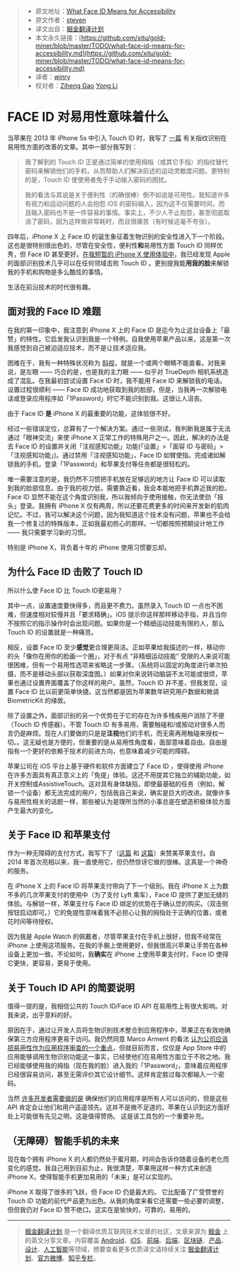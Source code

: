 > * 原文地址：[What Face ID Means for Accessibility](https://www.stevensblog.co/blogs/what-face-id-means-for-accessibility?utm_source=SitePoint&utm_medium=email&utm_campaign=Versioning)
> * 原文作者：[steven](https://www.stevensblog.co)
> * 译文出自：[掘金翻译计划](https://github.com/xitu/gold-miner)
> * 本文永久链接：[https://github.com/xitu/gold-miner/blob/master/TODO/what-face-id-means-for-accessibility.md](https://github.com/xitu/gold-miner/blob/master/TODO/what-face-id-means-for-accessibility.md)
> * 译者：[winry](https://github.com/winry01)
> * 校对者：[Ziheng Gao](https://github.com/noahziheng) [Yong Li](https://github.com/NeilLi1992)

# FACE ID 对易用性意味着什么

当苹果在 2013 年 iPhone 5s 中引入 Touch ID 时，我写了 [一篇](https://medium.com/@steven_aquino/on-touch-id-and-accessibility-eff1391cff91) 有关指纹识别在易用性方面的改善的文章。其中一部分我写到：

> 我了解到的 Touch ID 正是通过简单的使用拇指（或其它手指）的指纹替代密码来解锁他们的手机，从而帮助人们解决前述的运动灵敏度问题。更特别的是，Touch ID 使使用者免于手动输入密码的困扰。
> 
> 我的看法与其说是关于便利性（的确很棒）倒不如说是可用性。我知道许多有视力和运动问题的人会抱怨 iOS 的密码输入，因为这不仅需要时间，而且输入密码也不是一件容易的事情。事实上，不少人不止抱怨，甚至彻底取消了密码，因为这样做非常耗时，而且很痛苦（有时候这毫不夸张）。

四年后，iPhone X 上 Face ID 的诞生象征着生物识别的安全性进入下一个阶段。这也是很特别很出色的，尽管在安全性，便利性**和**易用性方面 Touch ID 同样优秀，但 Face ID 甚至更好。[在我短暂的 iPhone X 使用体验中](https://www.stevensblog.co/blogs/my-first-week-with-iphone-x)，我已经发现 Apple 的面部识别技术几乎可以在任何领域击败 Touch ID 。更别提我能**用我的脸**来解锁我的手机和购物是多么酷炫的事情。

生活在前沿技术的时代很有趣。

## 面对我的 Face ID 难题

在我的第一印象中，我注意到 iPhone X 上的 Face ID 是迄今为止这台设备上「最赞」的特性。它启发我认识到我是一个特例。自我使用苹果产品以来，这是第一次我感觉到自己被迫适应技术，而不是让技术适应我。

困难在于，我有一种特殊状况称为 [斜视](https://en.wikipedia.org/wiki/Strabismus)，就是一个或两个眼睛不能直看。对我来说，是左眼 —— 巧合的是，也是我的主力眼 —— 似乎对 TrueDepth 相机系统造成了混乱。在我最初尝试设置 Face ID 时，我不能用 Face ID 来解锁我的电话。设置过程很顺利 —— Face ID 成功地获取到我的脸部，但是，当我再一次解锁电话或登录应用程序如「1Password」时它不能识别到我。这很让人沮丧。

由于 Face ID **是** iPhone X 的最重要的功能，这体验很不好。

经过一些错误定位，总算有了一个解决方案。通过一些测试，我判断我是属于无法通过「眼神交流」来使 iPhone X 正常工作的特殊用户之一。因此，解决的办法是去 Face ID 的设置并关闭「注视感知功能」功能(「设置」>「面容 ID 与密码」>「注视感知功能」)。通过禁用「注视感知功能」，Face ID 如臂使指。完成诸如解锁我的手机，登录「1Password」和苹果支付等任务都是很轻松的。

唯一需要注意的是，我仍然不习惯把手机放在足够远的地方让 Face ID 可以读取到我的脸部信息。由于我的视力低，需要靠近看，我会本能地把手机靠近我的脸。Face ID 显然不能在这个角度识别我，所以我倾向于使用接触，你无法使劲「摇头」登录。我拥有 iPhone X 仅有两周，所以还要花费更多的时间来开发新的肌肉记忆。不过，我可以解决这个问题，因为我知道这个技术没有问题，苹果也不会给我一个修复过的特殊版本，正如我最初担心的那样。一切都按照预期设计地工作 —— 我只需要学习新的习惯。

特别是 iPhone X，背负着十年的 iPhone 使用习惯要忘却。

## 为什么 Face ID 击败了 Touch ID

所以什么使 Face ID 比 Touch ID更易用？

其中一点，设置速度要快得多，而且更不费力。虽然录入 Touch ID 一点也不困难，但速度相对较慢并且「要求精确」。iOS 提示你这样那样移动手指，并且当你不按照它的指示操作时会出现问题。如果你是一个精细运动技能有限的人，那么 Touch ID 的设置就是一种痛苦。

相反，设置 Face ID 至少**感觉**更合理更简洁。正如苹果给我描述的一样，移动你的头「像你在用你的脸画一个圈」，对于有点 “非精细运动技能” 受限的人来说可能很困难，但有一个易用性选项来省略这一步骤。（系统将以固定的角度进行单次拍摄，而不是移动头部以获取深度图。）如果对你来说转动脑袋不太可能或很烦，苹果也通过设置界面覆盖了你这样的用户。虽然，Touch ID 并不差，但我发现，设置 Face ID 比以前更简单快捷。这当然都是因为苹果数年研究用户数据和微调 BiometricKit 的缘故。

除了设置之外，面部识别的另一个优势在于它的存在为许多残疾用户消除了不便（Touch ID 传感器）。不管 Touch ID 有多易用，需要触碰和/或按动对很多人而言仍是麻烦。现在人们要做的只是是**注视**他们的手机，而无需再用触碰来授权一切。。这无疑也是方便的，但重要的是从易用性角度看，面部意味着自由。自由是指有一个更好的依赖于技术的前进方向，也意味着减少可能的障碍。

苹果公司在 iOS 平台上基于硬件和软件方面建立了 Face ID ，使得使用 iPhone 在许多方面具有真正意义上的「免提」体验。这还不用提其它独立的辅助功能，如开关控制或AssistiveTouch。这对具有身体缺陷，即使最基础的任务（例如，解锁一个设备）都无法完成的用户，包括我自己来说，确实是巨大的改进。就像许多与易用性相关的话题一样，那些被认为是理所当然的小事总是在塑造积极体验方面产生最大的变化。

## 关于 Face ID 和苹果支付

作为一种无障碍的支付方式，我写下了（[这篇](http://m.imore.com/apple-pay-and-empowering-nature-inclusive-design) 和 [这篇](http://www.imore.com/apple-watch-makes-apple-pay-even-better-accessibility)）来赞美苹果支付。自 2014 年首次亮相以来，我一直使用它，但仍然惊讶它做的很棒。这真是一个神奇的服务。

在 iPhone X 上的 Face ID 将苹果支付带向了下一个级别。我在 iPhone X 上为数不多的几次苹果支付的使用中（为了支付 Lyft 乘车），Face ID 提供了更加无缝的体验。与解锁一样，苹果支付与 Face ID 绑定的优势在于确认您的购买。（双击侧按钮启动即可。）它的免提性意味着我不必担心让我的拇指处于正确的位置，或者花时间等待授权。

因为我是 Apple Watch 的佩戴者，尽管苹果支付在手机上很好，但我不经常在 iPhone 上使用这项服务。在我的手腕上使用更好，但我很高兴苹果让手势在各种设备上更加一致。不论如何，我**确实**在 iPhone 上使用苹果支付时，Face ID 使得它更快，更容易，更易于使用。

## 关于 Touch ID API 的简要说明

值得一提的是，我相信公共的 Touch ID/Face ID API 在易用性上有很大影响。对我来说，出乎意料的好。

原因在于，通过让开发人员将生物识别技术整合到应用程序中，苹果正在有效地确保第三方应用程序更易于访问。我仍然同意 Marco Arment 的看法 [认为公司应该把易用性作为应用程序审查的一个重点](https://marco.org/2014/07/10/app-review-should-test-accessibility)，但就目前而言，仅仅是 App Store 中的应用能够调用生物识别功能这一事实，已经使他们在易用性方面立于不败之地。我已经能够使用我的拇指（现在我的脸）进入我的「1Password」，意味着应用程序已经很容易访问，甚至无需评价其它设计细节。这样肯定胜过每次都输入一个密码。

当然 [许多开发者需要做的是](http://techcrunch.com/2014/08/02/reuters-rebuttal/) 确保他们的应用程序是所有人可以访问的，但是这些 API 肯定会让他们和用户遥遥领先。这并不是微不足道的，苹果在认识到这方面好处上可能很有先见之明，这是值得赞扬。 这是该工具包的一个重要补充。

## （无障碍）智能手机的未来

现在每个拥有 iPhone X 的人都仍然处于蜜月期，时间会告诉你随着设备的老化而变化的感觉。我自己用到目前为止，我很清楚，苹果用这样一种方式来创造 iPhone X，使得智能手机更加易用的「未来」是可以实现的。

iPhone X 取得了很多的飞跃，但 Face ID 仍是最大的。 它比配备了广受赞誉的 Touch ID 功能的前代产品更为出色。从我的角度来看它还需要一些必要的调整，但但我仍对 Face ID 赞不绝口。这实在是愉快的，可靠的，易用的。


---

> [掘金翻译计划](https://github.com/xitu/gold-miner) 是一个翻译优质互联网技术文章的社区，文章来源为 [掘金](https://juejin.im) 上的英文分享文章。内容覆盖 [Android](https://github.com/xitu/gold-miner#android)、[iOS](https://github.com/xitu/gold-miner#ios)、[前端](https://github.com/xitu/gold-miner#前端)、[后端](https://github.com/xitu/gold-miner#后端)、[区块链](https://github.com/xitu/gold-miner#区块链)、[产品](https://github.com/xitu/gold-miner#产品)、[设计](https://github.com/xitu/gold-miner#设计)、[人工智能](https://github.com/xitu/gold-miner#人工智能)等领域，想要查看更多优质译文请持续关注 [掘金翻译计划](https://github.com/xitu/gold-miner)、[官方微博](http://weibo.com/juejinfanyi)、[知乎专栏](https://zhuanlan.zhihu.com/juejinfanyi)。
